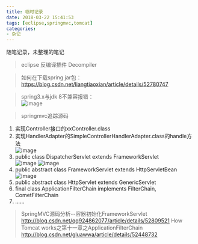 ```yaml
---
title: 临时记录
date: 2018-03-22 15:41:53
tags: [eclipse,springmvc,tomcat]
categories: 
- 杂记
---
```

随笔记录，未整理的笔记  
<!-- more -->  
> eclipse 反编译插件  Decompiler 

> 如何在下载spring jar包：  
<https://blog.csdn.net/liangtiaoxian/article/details/52780747>  

> spring3.x与jdk 8不兼容报错：  
![image](\images\post-images\2018-03-23_170820.png) 

> springmvc追踪源码  
1. 实现Controller接口的xxController.class  
2. 实现HandlerAdapter的SimpleControllerHandlerAdapter.class的handle方法  
![image](/images/post-images/2018-03-22_155247.png)  
3. public class DispatcherServlet extends FrameworkServlet  
![image](/images/post-images/FastStoneEditor.png) 
![image](/images/post-images/2018-03-22_160143.png) 
4.  public abstract class FrameworkServlet extends HttpServletBean 
![image](/images/post-images/2018-03-22_160312.png)  
5. public abstract class HttpServlet extends GenericServlet  
6. final class ApplicationFilterChain implements FilterChain, CometFilterChain   
7. ……


   
> SpringMVC源码分析--容器初始化FrameworkServlet   
<http://blog.csdn.net/qq924862077/article/details/52809521>
> How Tomcat works之第十一章之ApplicationFilterChain  
<http://blog.csdn.net/gluawwa/article/details/52448732>